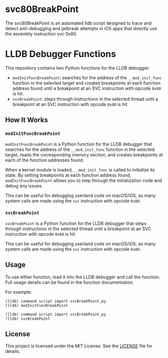 # svc80BreakPoint
The svc80BreakPoint is an automated lldb script designed to trace and detect anti-debugging and jailbreak attempts in iOS apps that directly use the assembly instruction svc 0x80.

# LLDB Debugger Functions

This repository contains two Python functions for the LLDB debugger:
- `modInitFuncBreakPoint`: searches for the address of the `__mod_init_func` function in the selected target and creates breakpoints at each function address found until a breakpoint at an SVC instruction with opcode `0x80` is hit.
- `svcBreakPoint`: steps through instructions in the selected thread until a breakpoint at an SVC instruction with opcode `0x80` is hit.

## How It Works

### `modInitFuncBreakPoint`

`modInitFuncBreakPoint` is a Python function for the LLDB debugger that searches for the address of the `__mod_init_func` function in the selected target, reads the corresponding memory section, and creates breakpoints at each of the function addresses found.

When a kernel module is loaded, `__mod_init_func` is called to initialize its state. By setting breakpoints at each function address found, `modInitFuncBreakPoint` allows you to step through the initialization code and debug any issues.

This can be useful for debugging userland code on macOS/iOS, as many system calls are made using the `svc` instruction with opcode `0x80`.

### `svcBreakPoint`

`svcBreakPoint` is a Python function for the LLDB debugger that steps through instructions in the selected thread until a breakpoint at an SVC instruction with opcode `0x80` is hit.

This can be useful for debugging userland code on macOS/iOS, as many system calls are made using the `svc` instruction with opcode `0x80`.

## Usage

To use either function, load it into the LLDB debugger and call the function. Full usage details can be found in the function documentation.

For example:

```
(lldb) command script import svcBreakPoint.py
(lldb) modInitFuncBreakPoint

(lldb) command script import svcBreakPoint.py
(lldb) svcBreakPoint
```

## License

This project is licensed under the MIT License. See the [LICENSE](LICENSE) file for details.
